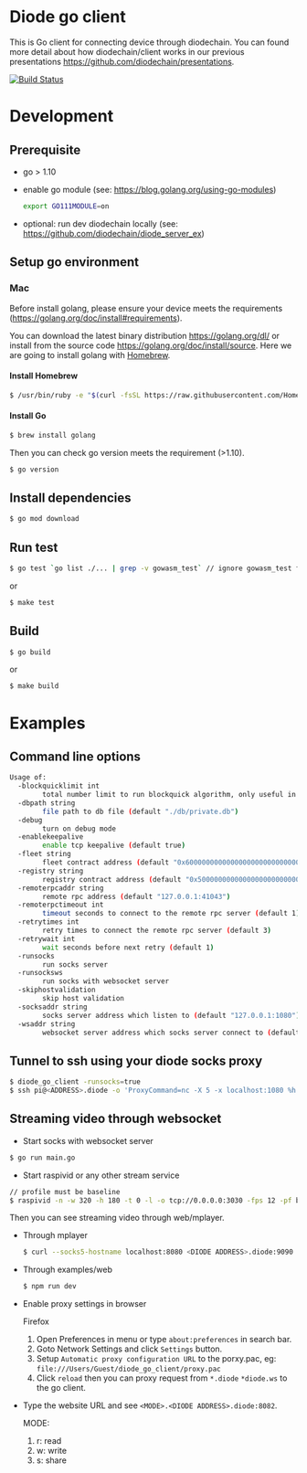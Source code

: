 # Diode go client

This is Go client for connecting device through diodechain. You can found more detail about how diodechain/client works in our previous presentations https://github.com/diodechain/presentations.

[![Build Status](https://travis-ci.com/diodechain/diode_go_client.svg?branch=master)](https://travis-ci.com/diodechain/diode_go_client)

# Development

## Prerequisite

* go > 1.10
* enable go module (see: https://blog.golang.org/using-go-modules)

  ```BASH
  export GO111MODULE=on
  ```

* optional: run dev diodechain locally (see: https://github.com/diodechain/diode_server_ex)

## Setup go environment

### Mac

Before install golang, please ensure your device meets the requirements (https://golang.org/doc/install#requirements).

You can download the latest binary distribution https://golang.org/dl/ or install from the source code https://golang.org/doc/install/source. Here we are going to install golang with [Homebrew](https://brew.sh/).

#### Install Homebrew

```BASH
$ /usr/bin/ruby -e "$(curl -fsSL https://raw.githubusercontent.com/Homebrew/install/master/install)"
```

#### Install Go

```BASH
$ brew install golang
```

Then you can check go version meets the requirement (>1.10).

```BASH
$ go version
```

## Install dependencies

```BASH
$ go mod download
```

## Run test

```BASH
$ go test `go list ./... | grep -v gowasm_test` // ignore gowasm_test folder
```

or

```BASH
$ make test
```

## Build

```BASH
$ go build
```

or

```BASH
$ make build
```

# Examples

## Command line options

```BASH
Usage of:
  -blockquicklimit int
    	total number limit to run blockquick algorithm, only useful in debug mode (default 100)
  -dbpath string
    	file path to db file (default "./db/private.db")
  -debug
    	turn on debug mode
  -enablekeepalive
    	enable tcp keepalive (default true)
  -fleet string
    	fleet contract address (default "0x6000000000000000000000000000000000000000")
  -registry string
    	registry contract address (default "0x5000000000000000000000000000000000000000")
  -remoterpcaddr string
    	remote rpc address (default "127.0.0.1:41043")
  -remoterpctimeout int
    	timeout seconds to connect to the remote rpc server (default 1)
  -retrytimes int
    	retry times to connect the remote rpc server (default 3)
  -retrywait int
    	wait seconds before next retry (default 1)
  -runsocks
    	run socks server
  -runsocksws
    	run socks with websocket server
  -skiphostvalidation
    	skip host validation
  -socksaddr string
    	socks server address which listen to (default "127.0.0.1:1080")
  -wsaddr string
    	websocket server address which socks server connect to (default "127.0.0.1:8081")

```

## Tunnel to ssh using your diode socks proxy

```BASH
$ diode_go_client -runsocks=true
$ ssh pi@<ADDRESS>.diode -o 'ProxyCommand=nc -X 5 -x localhost:1080 %h %p'
```

## Streaming video through websocket

* Start socks with websocket server

```BASH
$ go run main.go
```

* Start raspivid or any other stream service

```BASH
// profile must be baseline
$ raspivid -n -w 320 -h 180 -t 0 -l -o tcp://0.0.0.0:3030 -fps 12 -pf baseline
```

Then you can see streaming video through web/mplayer.

* Through mplayer

  ```BASH
  $ curl --socks5-hostname localhost:8080 <DIODE ADDRESS>.diode:9090 -o- | mplayer - -cache 1000
  ```

* Through examples/web

  ```BASH
  $ npm run dev
  ```

* Enable proxy settings in browser

  Firefox
  1. Open Preferences in menu or type `about:preferences` in search bar.
  2. Goto Network Settings and click `Settings` button.
  3. Setup `Automatic proxy configuration URL` to the porxy.pac, eg: `file:///Users/Guest/diode_go_client/proxy.pac`
  4. Click `reload` then you can proxy request from `*.diode` `*diode.ws` to the go client.

* Type the website URL and see `<MODE>.<DIODE ADDRESS>.diode:8082`.

  MODE:
  1. r: read
  2. w: write
  3. s: share
